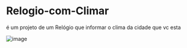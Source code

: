 # Relogio-com-Climar
é um projeto de um Relógio que informar o clima da cidade que vc esta 


![image](https://user-images.githubusercontent.com/88870830/166733380-05fab3d7-1904-4be3-abe8-29e1bd6256c3.png)
